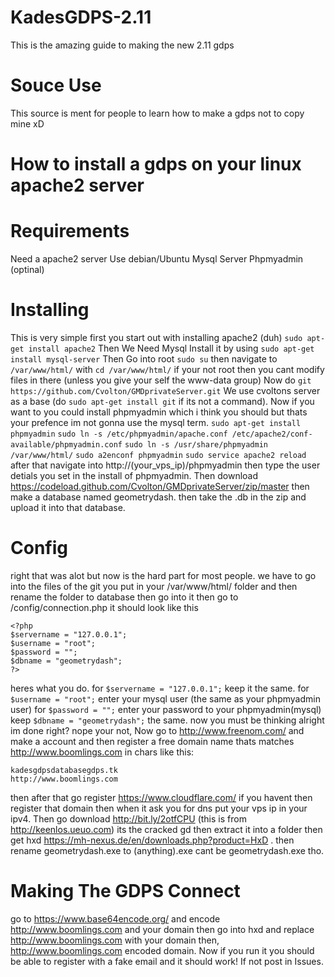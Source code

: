 # KadesGDPS-2.11
This is the amazing guide to making the new 2.11 gdps
# Souce Use
This source is ment for people to learn how to make a gdps not to copy mine xD
# How to install a gdps on your linux apache2 server
# Requirements
 Need a apache2 server
 Use debian/Ubuntu
 Mysql Server
 Phpmyadmin (optinal)
# Installing
This is very simple first you start out with installing apache2 (duh)
`sudo apt-get install apache2`
Then We Need Mysql Install it by using `sudo apt-get install mysql-server`
Then Go into root `sudo su` then navigate to `/var/www/html/` with `cd /var/www/html/` if your not
root then you cant modify files in there (unless you give your self the www-data group)
Now do `git https://github.com/Cvolton/GMDprivateServer.git` We use cvoltons server as a base (do `sudo apt-get install git`
if its not a command). Now if you want to you could install phpmyadmin which i think you should but thats your prefence
im not gonna use the mysql term. `sudo apt-get install phpmyadmin` `sudo ln -s /etc/phpmyadmin/apache.conf /etc/apache2/conf-available/phpmyadmin.conf` `sudo ln -s /usr/share/phpmyadmin /var/www/html/` `sudo a2enconf phpmyadmin` `sudo service apache2 reload`
after that navigate into http://(your_vps_ip)/phpmyadmin then type the user detials you set in the install of phpmyadmin. Then download https://codeload.github.com/Cvolton/GMDprivateServer/zip/master then make a database named geometrydash. then take the .db in the zip and upload it into that database. 
# Config
right that was alot but now is the hard part for most people. we have to go into the files of the git you put in your /var/www/html/ folder and then rename the folder to database then go into it then go to /config/connection.php it should look like this
```
<?php
$servername = "127.0.0.1";
$username = "root";
$password = "";
$dbname = "geometrydash";
?>
```
heres what you do. for `$servername = "127.0.0.1";` keep it the same. for `$username = "root";` enter your mysql user (the same as your phpmyadmin user) for `$password = "";` enter your password to your phpmyadmin(mysql) keep `$dbname = "geometrydash";` the same.
now you must be thinking alright im done right? nope your not, Now go to http://www.freenom.com/ and make a account and then register a free domain name thats matches http://www.boomlings.com in chars like this:
```
kadesgdpsdatabasegdps.tk
http://www.boomlings.com
```
then after that go register https://www.cloudflare.com/ if you havent then register that domain then when it ask you for dns put your vps ip in your ipv4. Then go download http://bit.ly/2otfCPU (this is from http://keenlos.ueuo.com) its the cracked gd then extract it into a folder then get hxd https://mh-nexus.de/en/downloads.php?product=HxD . then rename geometrydash.exe to (anything).exe cant be geometrydash.exe tho. 
# Making The GDPS Connect
go to https://www.base64encode.org/ and encode 
http://www.boomlings.com and your domain then go into hxd and replace http://www.boomlings.com with your domain then, http://www.boomlings.com encoded domain. Now if you run it you should be able to register with a fake email and it should work!
If not post in Issues.
